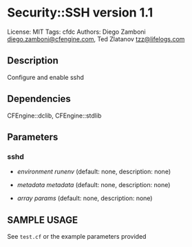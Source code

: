 # Security::SSH version 1.1

License: MIT
Tags: cfdc
Authors: Diego Zamboni <diego.zamboni@cfengine.com>, Ted Zlatanov <tzz@lifelogs.com>

## Description
Configure and enable sshd

## Dependencies
CFEngine::dclib, CFEngine::stdlib

## Parameters
### sshd
* _environment_ *runenv* (default: none, description: none)

* _metadata_ *metadata* (default: none, description: none)

* _array_ *params* (default: none, description: none)


## SAMPLE USAGE
See `test.cf` or the example parameters provided


